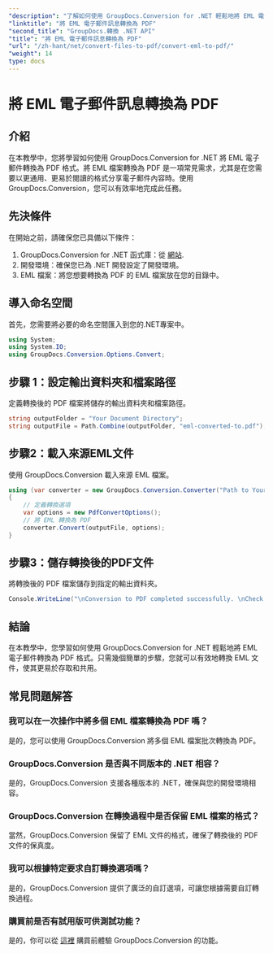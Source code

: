 ```yaml
---
"description": "了解如何使用 GroupDocs.Conversion for .NET 輕鬆地將 EML 電子郵件訊息轉換為 PDF。"
"linktitle": "將 EML 電子郵件訊息轉換為 PDF"
"second_title": "GroupDocs.轉換 .NET API"
"title": "將 EML 電子郵件訊息轉換為 PDF"
"url": "/zh-hant/net/convert-files-to-pdf/convert-eml-to-pdf/"
"weight": 14
type: docs
---
```

# 將 EML 電子郵件訊息轉換為 PDF

## 介紹
在本教學中，您將學習如何使用 GroupDocs.Conversion for .NET 將 EML 電子郵件轉換為 PDF 格式。將 EML 檔案轉換為 PDF 是一項常見需求，尤其是在您需要以更通用、更易於閱讀的格式分享電子郵件內容時。使用 GroupDocs.Conversion，您可以有效率地完成此任務。
## 先決條件
在開始之前，請確保您已具備以下條件：
1. GroupDocs.Conversion for .NET 函式庫：從 [網站](https://releases。groupdocs.com/conversion/net/).
2. 開發環境：確保您已為 .NET 開發設定了開發環境。
3. EML 檔案：將您想要轉換為 PDF 的 EML 檔案放在您的目錄中。

## 導入命名空間
首先，您需要將必要的命名空間匯入到您的.NET專案中。 
```csharp
using System;
using System.IO;
using GroupDocs.Conversion.Options.Convert;
```
## 步驟 1：設定輸出資料夾和檔案路徑
定義轉換後的 PDF 檔案將儲存的輸出資料夾和檔案路徑。
```csharp
string outputFolder = "Your Document Directory";
string outputFile = Path.Combine(outputFolder, "eml-converted-to.pdf");
```
## 步驟2：載入來源EML文件
使用 GroupDocs.Conversion 載入來源 EML 檔案。
```csharp
using (var converter = new GroupDocs.Conversion.Converter("Path to Your EML File"))
{
    // 定義轉換選項
    var options = new PdfConvertOptions();
    // 將 EML 轉換為 PDF
    converter.Convert(outputFile, options);
}
```
## 步驟3：儲存轉換後的PDF文件
將轉換後的 PDF 檔案儲存到指定的輸出資料夾。
```csharp
Console.WriteLine("\nConversion to PDF completed successfully. \nCheck output in {0}", outputFolder);
```

## 結論
在本教學中，您學習如何使用 GroupDocs.Conversion for .NET 輕鬆地將 EML 電子郵件轉換為 PDF 格式。只需幾個簡單的步驟，您就可以有效地轉換 EML 文件，使其更易於存取和共用。
## 常見問題解答
### 我可以在一次操作中將多個 EML 檔案轉換為 PDF 嗎？
是的，您可以使用 GroupDocs.Conversion 將多個 EML 檔案批次轉換為 PDF。
### GroupDocs.Conversion 是否與不同版本的 .NET 相容？
是的，GroupDocs.Conversion 支援各種版本的 .NET，確保與您的開發環境相容。
### GroupDocs.Conversion 在轉換過程中是否保留 EML 檔案的格式？
當然，GroupDocs.Conversion 保留了 EML 文件的格式，確保了轉換後的 PDF 文件的保真度。
### 我可以根據特定要求自訂轉換選項嗎？
是的，GroupDocs.Conversion 提供了廣泛的自訂選項，可讓您根據需要自訂轉換過程。
### 購買前是否有試用版可供測試功能？
是的，你可以從 [這裡](https://releases.groupdocs.com/) 購買前體驗 GroupDocs.Conversion 的功能。